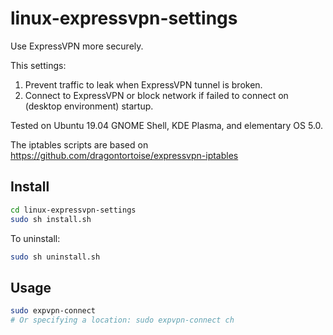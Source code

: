 # linux-expressvpn-settings

Use ExpressVPN more securely.

This settings:

1. Prevent traffic to leak when ExpressVPN tunnel is broken.
2. Connect to ExpressVPN or block network if failed to connect on (desktop environment) startup.

Tested on Ubuntu 19.04 GNOME Shell, KDE Plasma, and elementary OS 5.0.

The iptables scripts are based on https://github.com/dragontortoise/expressvpn-iptables

## Install

```sh
cd linux-expressvpn-settings
sudo sh install.sh
```

To uninstall:

```sh
sudo sh uninstall.sh
```

## Usage

```sh
sudo expvpn-connect
# Or specifying a location: sudo expvpn-connect ch
```
